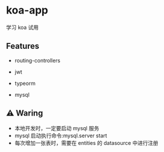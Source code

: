 # koa-app

学习 koa 试用

## Features

- routing-controllers

- jwt

- typeorm

- mysql

## ⚠️ Waring

- 本地开发时，一定要启动 mysql 服务
- mysql 启动执行命令:mysql.server start
- 每次增加一张表时，需要在 entities 的 datasource 中进行注册
